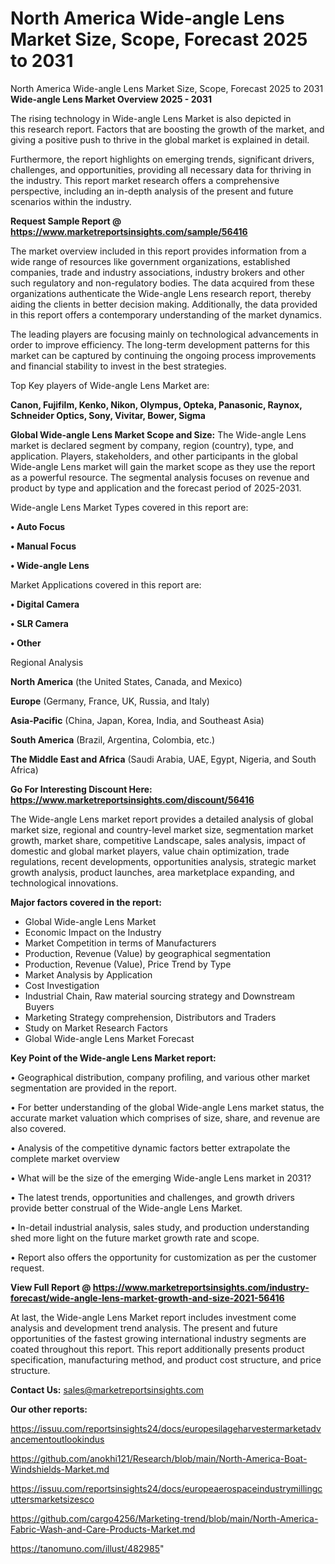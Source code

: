 # North America Wide-angle Lens Market Size, Scope, Forecast 2025 to 2031
North America Wide-angle Lens Market Size, Scope, Forecast 2025 to 2031
<Strong> Wide-angle Lens Market Overview 2025 - 2031</strong>

The rising technology in Wide-angle Lens Market is also depicted in this research report. Factors that are boosting the growth of the market, and giving a positive push to thrive in the global market is explained in detail.

Furthermore, the report highlights on emerging trends, significant drivers, challenges, and opportunities, providing all necessary data for thriving in the industry. This report market research offers a comprehensive perspective, including an in-depth analysis of the present and future scenarios within the industry.

<strong>Request Sample Report @ <a href=https://www.marketreportsinsights.com/sample/56416>https://www.marketreportsinsights.com/sample/56416</a></strong>

The market overview included in this report provides information from a wide range of resources like government organizations, established companies, trade and industry associations, industry brokers and other such regulatory and non-regulatory bodies. The data acquired from these organizations authenticate the Wide-angle Lens research report, thereby aiding the clients in better decision making. Additionally, the data provided in this report offers a contemporary understanding of the market dynamics.

The leading players are focusing mainly on technological advancements in order to improve efficiency. The long-term development patterns for this market can be captured by continuing the ongoing process improvements and financial stability to invest in the best strategies.

Top Key players of Wide-angle Lens Market are:

<strong>Canon, Fujifilm, Kenko, Nikon, Olympus, Opteka, Panasonic, Raynox, Schneider Optics, Sony, Vivitar, Bower, Sigma</strong>

<strong><b>Global Wide-angle Lens Market Scope and Size:</b></strong>
The Wide-angle Lens market is declared segment by company, region (country), type, and application. Players, stakeholders, and other participants in the global Wide-angle Lens market will gain the market scope as they use the report as a powerful resource. The segmental analysis focuses on revenue and product by type and application and the forecast period of 2025-2031.

Wide-angle Lens Market Types covered in this report are:

<strong>• Auto Focus

• Manual Focus

• Wide-angle Lens</strong>

Market Applications covered in this report are:

<strong>• Digital Camera

• SLR Camera

• Other</strong> 

Regional Analysis

<strong>North America</strong> (the United States, Canada, and Mexico)

<strong>Europe</strong> (Germany, France, UK, Russia, and Italy)

<strong>Asia-Pacific</strong> (China, Japan, Korea, India, and Southeast Asia)

<strong>South America</strong> (Brazil, Argentina, Colombia, etc.)

<strong>The Middle East and Africa</strong> (Saudi Arabia, UAE, Egypt, Nigeria, and South Africa)

<strong>Go For Interesting Discount Here: <a href=https://www.marketreportsinsights.com/discount/56416>https://www.marketreportsinsights.com/discount/56416</a></strong>

The Wide-angle Lens market report provides a detailed analysis of global market size, regional and country-level market size, segmentation market growth, market share, competitive Landscape, sales analysis, impact of domestic and global market players, value chain optimization, trade regulations, recent developments, opportunities analysis, strategic market growth analysis, product launches, area marketplace expanding, and technological innovations.

<strong><b>Major factors covered in the report:</b></strong>
<ul>
  <li>Global Wide-angle Lens Market </li>
  <li>Economic Impact on the Industry</li>
  <li>Market Competition in terms of Manufacturers</li>
  <li>Production, Revenue (Value) by geographical segmentation</li>
  <li>Production, Revenue (Value), Price Trend by Type</li>
  <li>Market Analysis by Application</li>
  <li>Cost Investigation</li>
  <li>Industrial Chain, Raw material sourcing strategy and Downstream Buyers</li>
  <li>Marketing Strategy comprehension, Distributors and Traders</li>
  <li>Study on Market Research Factors</li>
  <li>Global Wide-angle Lens Market Forecast</li>
</ul>

<strong><b>Key Point of the Wide-angle Lens Market report:</b></strong>

• Geographical distribution, company profiling, and various other market segmentation are provided in the report.

• For better understanding of the global Wide-angle Lens market status, the accurate market valuation which comprises of size, share, and revenue are also covered.

• Analysis of the competitive dynamic factors better extrapolate the complete market overview

• What will be the size of the emerging Wide-angle Lens market in 2031?

• The latest trends, opportunities and challenges, and growth drivers provide better construal of the Wide-angle Lens Market.

• In-detail industrial analysis, sales study, and production understanding shed more light on the future market growth rate and scope.

• Report also offers the opportunity for customization as per the customer request.

<strong><b>View Full Report @ <a href=https://www.marketreportsinsights.com/industry-forecast/wide-angle-lens-market-growth-and-size-2021-56416>https://www.marketreportsinsights.com/industry-forecast/wide-angle-lens-market-growth-and-size-2021-56416</a></b></strong>


At last, the Wide-angle Lens Market report includes investment come analysis and development trend analysis. The present and future opportunities of the fastest growing international industry segments are coated throughout this report. This report additionally presents product specification, manufacturing method, and product cost structure, and price structure.

<strong>Contact Us:</strong>
sales@marketreportsinsights.com

<strong>Our other reports:</strong>

<a href=https://issuu.com/reportsinsights24/docs/europesilageharvestermarketadvancementoutlookindus>https://issuu.com/reportsinsights24/docs/europesilageharvestermarketadvancementoutlookindus</a>

<a href=https://github.com/anokhi121/Research/blob/main/North-America-Boat-Windshields-Market.md>https://github.com/anokhi121/Research/blob/main/North-America-Boat-Windshields-Market.md</a>

<a href=https://issuu.com/reportsinsights24/docs/europeaerospaceindustrymillingcuttersmarketsizesco>https://issuu.com/reportsinsights24/docs/europeaerospaceindustrymillingcuttersmarketsizesco</a>

<a href=https://github.com/cargo4256/Marketing-trend/blob/main/North-America-Fabric-Wash-and-Care-Products-Market.md>https://github.com/cargo4256/Marketing-trend/blob/main/North-America-Fabric-Wash-and-Care-Products-Market.md</a>

<a href=https://tanomuno.com/illust/482985>https://tanomuno.com/illust/482985</a>"
